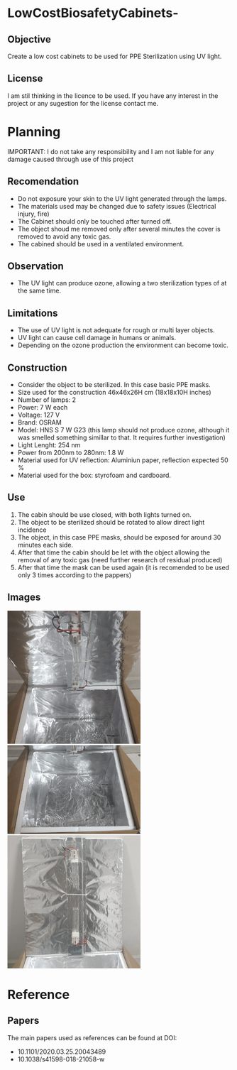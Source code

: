 # LowCostBiosafetyCabinets-

## Objective
Create a low cost cabinets to be used for PPE Sterilization using UV light.

## License
I am stil thinking in the licence to be used. If you have any interest in the project or any sugestion for the license contact me.

# Planning

IMPORTANT: I do not take any responsibility and I am not liable for any damage caused through use of this project

## Recomendation
- Do not exposure your skin to the UV light generated through the lamps.
- The materials used may be changed due to safety issues (Electrical injury, fire)
- The Cabinet should only be touched after turned off.
- The object shoud me removed only after several minutes the cover is removed to avoid any toxic gas.
- The cabined should be used in a ventilated environment.

## Observation
- The UV light can produce ozone, allowing a two sterilization types of  at the same time.

## Limitations
- The use of UV light is not adequate for rough or multi layer objects.
- UV light can cause cell damage in humans or animals.
- Depending on the ozone production the environment can become toxic.

## Construction
- Consider the object to be sterilized. In this case basic PPE masks.
- Size used for the construction 46x46x26H cm (18x18x10H inches)
- Number of lamps: 2
- Power: 7 W each
- Voltage: 127 V
- Brand: OSRAM
- Model: HNS S 7 W G23 (this lamp should not produce ozone, although it was smelled something simillar to that. It requires further investigation)
- Light Lenght: 254 nm
- Power from 200nm to 280nm: 1.8 W
- Material used for UV reflection: Aluminiun paper, reflection expected 50 %
- Material used for the box: styrofoam and cardboard.

## Use
1. The cabin should be use closed, with both lights turned on.
2. The object to be sterilized should be rotated to allow direct light incidence
3. The object, in this case PPE masks, should be exposed for around 30 minutes each side.
4. After that time the cabin should be let with the object allowing the removal of any toxic gas (need further research of residual produced)
5. After that time the mask can be used again (it is recomended to be used only 3 times according to the pappers)


## Images
<img src="https://github.com/roccocristian/LowCostBiosafetyCabinets-/blob/master/image1.jpeg" width="300" height="300">
<img src="https://github.com/roccocristian/LowCostBiosafetyCabinets-/blob/master/image2.jpeg" width="300" height="200">
<img src="https://github.com/roccocristian/LowCostBiosafetyCabinets-/blob/master/image3.jpeg" width="300" height="300">

# Reference

## Papers
The main papers used as references can be found at DOI:

- 10.1101/2020.03.25.20043489
- 10.1038/s41598-018-21058-w
